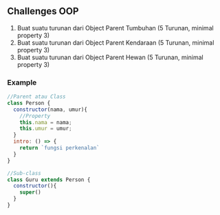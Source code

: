 ## Challenges OOP
1. Buat suatu turunan dari Object Parent Tumbuhan (5 Turunan, minimal property 3)
2. Buat suatu turunan dari Object Parent Kendaraan (5 Turunan, minimal property 3)
3. Buat suatu turunan dari Object Parent Hewan (5 Turunan, minimal property 3)

### Example
```js
//Parent atau Class
class Person {
  constructor(nama, umur){
    //Property
    this.nama = nama;
    this.umur = umur;
  }
  intro: () => {
    return `fungsi perkenalan`
  }
}

//Sub-class
class Guru extends Person {
  constructor(){
    super()
  }
}
```
